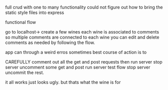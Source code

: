 full crud with one to many functionality
could not figure out how to bring the static style files into express

functional flow

go to localhost-> create a few wines
each wine is associated to comments so multiple comments are connected to each wine
you can edit and delete comments as needed by following the flow.

app can through a weird erros sometimes best course of action is to 

CAREFULLY comment out all the get and post requests then
run server
stop server
uncomment some get and post
run server
test flow
stop server
uncommit the rest. 

it all works just looks ugly. but thats what the wine is for
